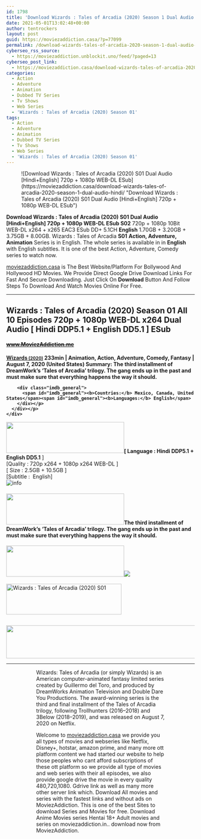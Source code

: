 ```yaml
---
id: 1798
title: 'Download Wizards : Tales of Arcadia (2020) Season 1 Dual Audio [Hindi+English] 720p + 1080p WEB-DL ESub'
date: 2021-05-01T13:02:48+00:00
author: tentrockers
layout: post
guid: https://moviezaddiction.casa/?p=77099
permalink: /download-wizards-tales-of-arcadia-2020-season-1-dual-audio-hindienglish-720p-1080p-web-dl-esub/
cyberseo_rss_source:
  - https://moviezaddiction.unblockit.uno/feed/?paged=13
cyberseo_post_link:
  - https://moviezaddiction.casa/download-wizards-tales-of-arcadia-2020-season-1-dual-audio-hindi/
categories:
  - Action
  - Adventure
  - Animation
  - Dubbed TV Series
  - Tv Shows
  - Web Series
  - 'Wizards : Tales of Arcadia (2020) Season 01'
tags:
  - Action
  - Adventure
  - Animation
  - Dubbed TV Series
  - Tv Shows
  - Web Series
  - 'Wizards : Tales of Arcadia (2020) Season 01'
---
```

<figure class="entry-thumbnail">![Download Wizards : Tales of Arcadia (2020) S01 Dual Audio [Hindi+English] 720p + 1080p WEB-DL ESub](https://moviezaddiction.casa/download-wizards-tales-of-arcadia-2020-season-1-dual-audio-hindi/ "Download Wizards : Tales of Arcadia (2020) S01 Dual Audio [Hindi+English] 720p + 1080p WEB-DL ESub") </figure> 

**Download Wizards : Tales of Arcadia (2020) S01 Dual Audio [Hindi+English] 720p + 1080p WEB-DL ESub S02**&nbsp;720p + 1080p 10Bit WEB-DL x264 + x265 EAC3 ESub DD+ 5.1CH **English** 1.70GB + 3.20GB + 3.75GB + 8.00GB. Wizards : Tales of Arcadia **S01** **Action, Adventure, Animation** Series is in English. The whole series is available in in **English** with English subtitles. It is one of the best Action, Adventure, Comedy series to watch now.

[moviezaddiction.casa](https://moviezaddiction.casa/category/hollywood-movies/) is The Best Website/Platform For Bollywood And Hollywood HD Movies. We Provide Direct Google Drive Download Links For Fast And Secure Downloading. Just Click On **Download** Button And Follow Steps To Download And Watch Movies Online For Free.

* * *

## <span>Wizards : Tales of Arcadia (2020) Season 01 All 10 Episodes 720p + 1080p WEB-DL x264 Dual Audio [ Hindi DDP5.1 + English DD5.1 ] ESub</span>

#### <span>~~www.MoviezAddiction.me~~ </span><span><b></p> 

<div class="imdb_container">
  <div>
    <div class="imdb_dark">
      <div class="imdb_right">
        <span id="movie_title"><a href="https://www.imdb.com/title/tt7736558" target="_blank" rel="noopener">Wizards<small> (2020)</small></a></span> <span id="genres">233min | Animation, Action, Adventure, Comedy, Fantasy | August 7, 2020 (United States)</span> <span id="summary"><b>Summary: </b>The third installment of DreamWork&#8217;s &#8216;Tales of Arcadia&#8217; trilogy. The gang ends up in the past and must make sure that everything happens the way it should.</span> </p> 
        
        <div class="imdb_general">
          <span id="imdb_general"><b>Countries:</b> Mexico, Canada, United States</span><span id="imdb_general"><b>Languages:</b> English</span>
        </div></p>
      </div></p>
    </div>
  </div>
</div>

<p>
  </b></span><img loading="lazy" class="aligncenter" src="https://moviezaddiction.casa/wp-content/uploads/2018/02/Media-Info.png?zoom=0.8099999785423279&resize=315%2C83&ssl=1" width="315" height="83" /><span><span><strong>[ Language : Hindi DDP5.1 + English DD5.1</strong>&nbsp;]</span><br /><span>[Quality : 720p x264 + 1080p x264 WEB-DL ]</span><br /><span>[ Size : 2.5GB + 10.5GB ]</span><br /><span>[Subtitle :&nbsp; English]</span></span><em><span><br /></span></em><img class="aligncenter" src="https://1.bp.blogspot.com/-1EIwqQp90X4/YI2HrisNUwI/AAAAAAAACjQ/SnsoR_8BQ8wPTBxLJCQzsWd2M1Qv4VOQwCLcBGAsYHQ/s0/AusysgD.png" alt="info" usemap="#workmap" />
</p>

<map name="workmap">
  <area alt="imdb" coords="0,0,80,40" shape="rect" href="https://www.imdb.com/title/tt7736558/" target="_blank" />
  
  <area alt="youtube" coords="100,0,180,40" shape="rect" href="https://www.youtube.com/watch?v=6adVDTR79n4" target="_blank" />
</map></h4> 

<h4 class="firstHeading">
  <img loading="lazy" class="aligncenter" src="https://moviezaddiction.casa//wp-content/uploads/2018/02/Plot.jpeg?zoom=0.8099999785423279&resize=315%2C83&ssl=1" width="315" height="83" /><span>The third installment of DreamWork’s ‘Tales of Arcadia’ trilogy. The gang ends up in the past and must make sure that everything happens the way it should.</span>
</h4>

<div class="wp-block-image">
  <h4 class="aligncenter">
    <img loading="lazy" class="aligncenter" src="https://moviezaddiction.casa/wp-content/uploads/2018/02/Screenshots-Button.png?zoom=0.8099999785423279&resize=315%2C83&ssl=1" width="315" height="83" /><img class="aligncenter" src="https://1.bp.blogspot.com/-ZIUU8dzMmYc/YI2G2NIG4UI/AAAAAAAACjA/NAn7gsMrItkE1BAwLh5S4mjOxTrSPJ38gCLcBGAsYHQ/s0/UFaaUW4.jpeg" />
  </h4></p>
</div>

<p>
  <img loading="lazy" class="aligncenter" src="https://moviezaddiction.casa//wp-content/uploads/2018/02/Download-Button-1.png?zoom=0.8099999785423279&resize=300%2C80&ssl=1" alt="Wizards : Tales of Arcadia (2020) S01" width="308" height="82" />
</p>

<h2>
</h2>

<p>
  <img loading="lazy" class="aligncenter" src="https://moviezaddiction.casa//wp-content/uploads/2017/11/cooltext264331638999588.gif" width="675" height="88" />
</p>

<hr />

<div class="wp-block-image">
  <figure class="aligncenter"> <figure class="aligncenter"> 
  
  <p>
    Wizards: Tales of Arcadia (or simply Wizards) is an American computer-animated fantasy limited series created by Guillermo del Toro, and produced by DreamWorks Animation Television and Double Dare You Productions. The award-winning series is the third and final installment of the Tales of Arcadia trilogy, following Trollhunters (2016–2018) and 3Below (2018–2019), and was released on August 7, 2020 on Netflix.
  </p>
  
  <p>
    Welcome to <a href="https://moviezaddiction.casa/category/hollywood-movies/">moviezaddiction.casa</a> we provide you all types of movies and webseries like Netflix, Disney+, hotstar, amazon prime, and many more ott platform content we had started our website to help those peoples who cant afford subscriptions of these ott platform so we provide all type of movies and web series with their all episodes, we also provide google drive the movie in every quality 480,720,1080. Gdrive link as well as many more other server link which. Download All movies and series with the fastest links and without ads on MoviezAddiction. This is one of the best Sites to download Series and Movies for free. Download Anime Movies series Hentai 18+ Adult movies and series on moviezaddiction.in.. download now from MoviezAddiction.
  </p></figure> 
  
  <p>
    <img class="aligncenter" src="https://moviezaddiction.casa/download-wizards-tales-of-arcadia-2020-season-1-dual-audio-hindi/moviezaddiction.casa/links/wp-content/uploads/2017/11/cooltext264331638999588.gif" alt />
  </p></figure>
</div>